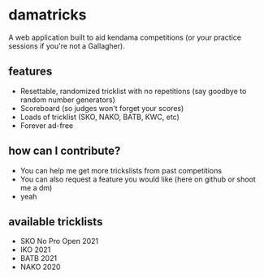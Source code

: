 # damatricks

A web application built to aid kendama competitions (or your practice sessions if you're not a Gallagher).

## features

- Resettable, randomized tricklist with no repetitions (say goodbye to random number generators)
- Scoreboard (so judges won't forget your scores)
- Loads of tricklist (SKO, NAKO, BATB, KWC, etc)
- Forever ad-free

## how can I contribute?

- You can help me get more trickslists from past competitions
- You can also request a feature you would like (here on github or shoot me a dm)
- yeah

## available tricklists

- SKO No Pro Open 2021
- IKO 2021
- BATB 2021
- NAKO 2020
